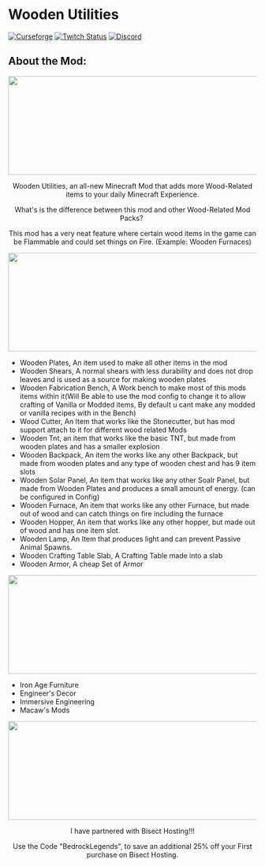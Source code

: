 # Wooden Utilities 
[![Curseforge][curseImg]][curseLink] [![Twitch Status](https://img.shields.io/twitch/status/ModernGamingWorld?label=ModernGamingWorld&style=social)](https://www.twitch.tv/moderngamingworld) [![Discord][discordimg]][discordlink]

[discordImg]: https://img.shields.io/discord/808837174387671090?color=7289DA&label=Modern%27s%20Place&style=flat-square

[discordLink]: https://discord.gg/CTbZwZnFpZ

[curseImg]: http://cf.way2muchnoise.eu/409871.svg

[curseLink]: https://www.curseforge.com/minecraft/mc-mods/wooden-utilities


## About the Mod:


<p align="center">
  <img width="1124" height="200" src="https://bisecthosting.com/images/CF/Wooden_Utilities/BH_WU_Header.png">
</p>


<p align="center">
Wooden Utilities, an all-new Minecraft Mod that adds more Wood-Related items to your daily Minecraft Experience.
</p>


<p align="center">
What's is the difference between this mod and other Wood-Related Mod Packs? 
</p>


<p align="center">
This mod has a very neat feature where certain wood items in the game can be Flammable and could set things on Fire. (Example: Wooden Furnaces)
</p>


<p align="center">
  <img width="1124" height="200" src="https://bisecthosting.com/images/CF/Wooden_Utilities/BH_WU_Features.png">
</p>

- Wooden Plates, An item used to make all other items in the mod
- Wooden Shears, A normal shears with less durability and does not drop leaves and is used as a source for making wooden plates
- Wooden Fabrication Bench, A Work bench to make most of this mods items within it(Will Be able to use the mod config to change it to allow crafting of Vanilla or Modded items, By default u cant make any modded or vanilla recipes with in the Bench)
- Wood Cutter, An Item that works like the Stonecutter, but has mod support attach to it for different wood related Mods
- Wooden Tnt, an item that works like the basic TNT, but made from wooden plates and has a smaller explosion
- Wooden Backpack, An item the works like any other Backpack, but made from wooden plates and any type of wooden chest and has 9 item slots
- Wooden Solar Panel, An item that works like any other Soalr Panel, but made from Wooden Plates and produces a small amount of energy. (can be configured in Config)
- Wooden Furnace, An item that works like any other Furnace, but made out of wood and can catch things on fire including the furnace
- Wooden Hopper, An item that works like any other hopper, but made out of wood and has one item slot.
- Wooden Lamp, An Item that produces light and can prevent Passive Animal Spawns.
- Wooden Crafting Table Slab, A Crafting Table made into a slab
- Wooden Armor, A cheap Set of Armor

<p align="center">
  <img width="1124" height="200" src="https://bisecthosting.com/images/CF/Wooden_Utilities/BH_WU_ModCompatibility.png">
</p>

- Iron Age Furniture
- Engineer's Decor
- Immersive Engineering
- Macaw's Mods

<p align="center">
  <img width="1124" height="200" src="https://bisecthosting.com/images/CF/Wooden_Utilities/BH_WU_PromoCard.png">
</p>

  <p align="center">
I have partnered with Bisect Hosting!!!
</p>

  <p align="center">
Use the Code "BedrockLegends", to save an additional 25% off your First purchase on Bisect Hosting.
</p>
